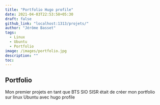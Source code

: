 ```yaml
---
title: "Portfolio Hugo profile"
date: 2021-04-03T22:53:58+05:30
draft: false
github_link: "localhost:1313/projets/"
author: "Jérôme Basset"
tags:
  - Linux
  - Ubuntu
  - Portfolio
image: /images/portfolio.jpg
description: ""
toc: 
---
```




## Portfolio

Mon premier projets en tant que BTS SIO SISR était de créer mon portfolio sur linux Ubuntu avec hugo profile




